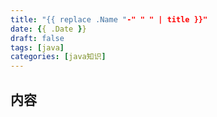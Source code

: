 ```yaml
---
title: "{{ replace .Name "-" " " | title }}"
date: {{ .Date }}
draft: false
tags: [java]
categories: [java知识]
---
```

## 内容